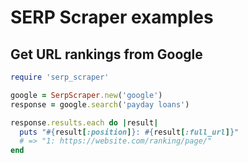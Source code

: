 # SERP Scraper examples

## Get URL rankings from Google
```ruby
require 'serp_scraper'

google = SerpScraper.new('google')
response = google.search('payday loans')

response.results.each do |result|
  puts "#{result[:position]}: #{result[:full_url]}"
  # => "1: https://website.com/ranking/page/"
end
```
